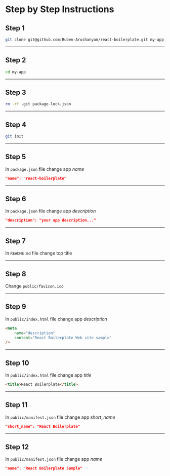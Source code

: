 # Step by Step Instructions

## Step 1
```bash
git clone git@github.com:Ruben-Arushanyan/react-boilerplate.git my-app
```

---
## Step 2
```bash
cd my-app
```

---
## Step 3
```bash
rm -rf .git package-lock.json
```

---
## Step 4
```bash
git init
```

---
## Step 5
In `package.json` file change app *name*
```json
"name": "react-boilerplate"
```

---
## Step 6
In `package.json` file change app *description*
```json
"description": "your app description..."
```

---
## Step 7
In `README.md` file change top title

---
## Step 8
Change `public/favicon.ico`

---
## Step 9
In `public/index.html` file change app *description*
```html
<meta
    name="description"
    content="React Boilerplate Web site sample"
/>
```

---
## Step 10
In `public/index.html` file change app *title*
```html
<title>React Boilerplate</title>
```

---
## Step 11
In `public/manifest.json` file change app *short_name*
```json
"short_name": "React Boilerplate"
```

---
## Step 12
In `public/manifest.json` file change app *name*
```json
"name": "React Boilerplate Sample"
```
